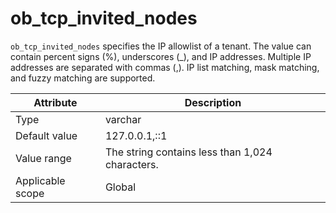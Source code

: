 # ob_tcp_invited_nodes

`ob_tcp_invited_nodes` specifies the IP allowlist of a tenant. The value can contain percent signs (%), underscores (_), and IP addresses. Multiple IP addresses are separated with commas (,). IP list matching, mask matching, and fuzzy matching are supported.

| **Attribute** | **Description** |
|--------|---------------|
| Type | varchar |
| Default value | 127.0.0.1,::1 |
| Value range | The string contains less than 1,024 characters. |
| Applicable scope | Global |
